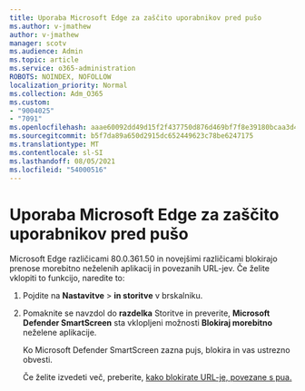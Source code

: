 ```yaml
---
title: Uporaba Microsoft Edge za zaščito uporabnikov pred pušo
ms.author: v-jmathew
author: v-jmathew
manager: scotv
ms.audience: Admin
ms.topic: article
ms.service: o365-administration
ROBOTS: NOINDEX, NOFOLLOW
localization_priority: Normal
ms.collection: Adm_O365
ms.custom:
- "9004025"
- "7091"
ms.openlocfilehash: aaae60092dd49d15f2f437750d876d469bf7f8e39180bcaa3d44fdea5410e028
ms.sourcegitcommit: b5f7da89a650d2915dc652449623c78be6247175
ms.translationtype: MT
ms.contentlocale: sl-SI
ms.lasthandoff: 08/05/2021
ms.locfileid: "54000516"
---
```

# <a name="use-microsoft-edge-to-protect-users-against-puas"></a>Uporaba Microsoft Edge za zaščito uporabnikov pred pušo

Microsoft Edge različicami 80.0.361.50 in novejšimi različicami blokirajo prenose morebitno neželenih aplikacij in povezanih URL-jev. Če želite vklopiti to funkcijo, naredite to:

1. Pojdite na **Nastavitve**  >  **in storitve** v brskalniku.

2. Pomaknite se navzdol do **razdelka** Storitve in preverite, **Microsoft Defender SmartScreen** sta vklopljeni možnosti **Blokiraj morebitno** neželene aplikacije.

    Ko Microsoft Defender SmartScreen zazna pujs, blokira in vas ustrezno obvesti.

    Če želite izvedeti več, preberite, [kako blokirate URL-je, povezane s pua.](https://go.microsoft.com/fwlink/?linkid=2133024)
